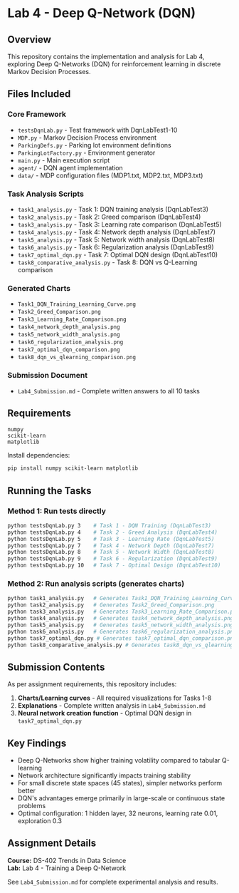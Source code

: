 # Lab 4 - Deep Q-Network (DQN)

## Overview

This repository contains the implementation and analysis for Lab 4, exploring Deep Q-Networks (DQN) for reinforcement learning in discrete Markov Decision Processes.

## Files Included

### Core Framework
- `testsDqnLab.py` - Test framework with DqnLabTest1-10
- `MDP.py` - Markov Decision Process environment
- `ParkingDefs.py` - Parking lot environment definitions
- `ParkingLotFactory.py` - Environment generator
- `main.py` - Main execution script
- `agent/` - DQN agent implementation
- `data/` - MDP configuration files (MDP1.txt, MDP2.txt, MDP3.txt)

### Task Analysis Scripts
- `task1_analysis.py` - Task 1: DQN training analysis (DqnLabTest3)
- `task2_analysis.py` - Task 2: Greed comparison (DqnLabTest4)
- `task3_analysis.py` - Task 3: Learning rate comparison (DqnLabTest5)
- `task4_analysis.py` - Task 4: Network depth analysis (DqnLabTest7)
- `task5_analysis.py` - Task 5: Network width analysis (DqnLabTest8)
- `task6_analysis.py` - Task 6: Regularization analysis (DqnLabTest9)
- `task7_optimal_dqn.py` - Task 7: Optimal DQN design (DqnLabTest10)
- `task8_comparative_analysis.py` - Task 8: DQN vs Q-Learning comparison

### Generated Charts
- `Task1_DQN_Training_Learning_Curve.png`
- `Task2_Greed_Comparison.png`
- `Task3_Learning_Rate_Comparison.png`
- `task4_network_depth_analysis.png`
- `task5_network_width_analysis.png`
- `task6_regularization_analysis.png`
- `task7_optimal_dqn_comparison.png`
- `task8_dqn_vs_qlearning_comparison.png`

### Submission Document
- `Lab4_Submission.md` - Complete written answers to all 10 tasks

## Requirements

```
numpy
scikit-learn
matplotlib
```

Install dependencies:
```bash
pip install numpy scikit-learn matplotlib
```

## Running the Tasks

### Method 1: Run tests directly
```bash
python testsDqnLab.py 3    # Task 1 - DQN Training (DqnLabTest3)
python testsDqnLab.py 4    # Task 2 - Greed Analysis (DqnLabTest4)
python testsDqnLab.py 5    # Task 3 - Learning Rate (DqnLabTest5)
python testsDqnLab.py 7    # Task 4 - Network Depth (DqnLabTest7)
python testsDqnLab.py 8    # Task 5 - Network Width (DqnLabTest8)
python testsDqnLab.py 9    # Task 6 - Regularization (DqnLabTest9)
python testsDqnLab.py 10   # Task 7 - Optimal Design (DqnLabTest10)
```

### Method 2: Run analysis scripts (generates charts)
```bash
python task1_analysis.py   # Generates Task1_DQN_Training_Learning_Curve.png
python task2_analysis.py   # Generates Task2_Greed_Comparison.png
python task3_analysis.py   # Generates Task3_Learning_Rate_Comparison.png
python task4_analysis.py   # Generates task4_network_depth_analysis.png
python task5_analysis.py   # Generates task5_network_width_analysis.png
python task6_analysis.py   # Generates task6_regularization_analysis.png
python task7_optimal_dqn.py # Generates task7_optimal_dqn_comparison.png
python task8_comparative_analysis.py # Generates task8_dqn_vs_qlearning_comparison.png
```

## Submission Contents

As per assignment requirements, this repository includes:
1. **Charts/Learning curves** - All required visualizations for Tasks 1-8
2. **Explanations** - Complete written analysis in `Lab4_Submission.md`
3. **Neural network creation function** - Optimal DQN design in `task7_optimal_dqn.py`

## Key Findings

- Deep Q-Networks show higher training volatility compared to tabular Q-learning
- Network architecture significantly impacts training stability
- For small discrete state spaces (45 states), simpler networks perform better
- DQN's advantages emerge primarily in large-scale or continuous state problems
- Optimal configuration: 1 hidden layer, 32 neurons, learning rate 0.01, exploration 0.3

## Assignment Details

**Course:** DS-402 Trends in Data Science  
**Lab:** Lab 4 - Training a Deep Q-Network

See `Lab4_Submission.md` for complete experimental analysis and results.

